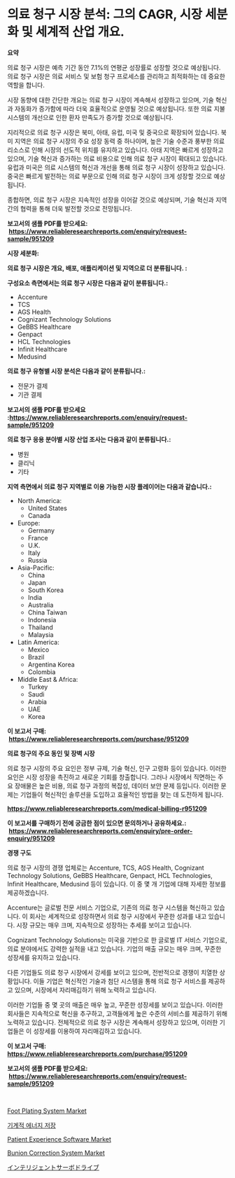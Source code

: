 <p><h1>의료 청구 시장 분석: 그의 CAGR, 시장 세분화 및 세계적 산업 개요.</h1></p><p><strong>요약</strong></p>
<p><p>의료 청구 시장은 예측 기간 동안 7.1%의 연평균 성장률로 성장할 것으로 예상됩니다. 의료 청구 시장은 의료 서비스 및 보험 청구 프로세스를 관리하고 최적화하는 데 중요한 역할을 합니다.</p><p>시장 동향에 대한 간단한 개요는 의료 청구 시장이 계속해서 성장하고 있으며, 기술 혁신과 자동화가 증가함에 따라 더욱 효율적으로 운영될 것으로 예상됩니다. 또한 의료 지불 시스템의 개선으로 인한 환자 만족도가 증가할 것으로 예상됩니다.</p><p>지리적으로 의료 청구 시장은 북미, 아태, 유럽, 미국 및 중국으로 확장되어 있습니다. 북미 지역은 의료 청구 시장의 주요 성장 동력 중 하나이며, 높은 기술 수준과 풍부한 의료 리소스로 인해 시장의 선도적 위치를 유지하고 있습니다. 아태 지역은 빠르게 성장하고 있으며, 기술 혁신과 증가하는 의료 비용으로 인해 의료 청구 시장이 확대되고 있습니다. 유럽과 미국은 의료 시스템의 혁신과 개선을 통해 의료 청구 시장이 성장하고 있습니다. 중국은 빠르게 발전하는 의료 부문으로 인해 의료 청구 시장이 크게 성장할 것으로 예상됩니다.</p><p>종합하면, 의료 청구 시장은 지속적인 성장을 이어갈 것으로 예상되며, 기술 혁신과 지역 간의 협력을 통해 더욱 발전할 것으로 전망됩니다.</p></p>
<p><strong>보고서의 샘플 PDF를 받으세요: &nbsp;<a href="https://www.reliableresearchreports.com/enquiry/request-sample/951209">https://www.reliableresearchreports.com/enquiry/request-sample/951209</a></strong></p>
<p><strong>시장 세분화:</strong></p>
<p><strong> 의료 청구 시장은 개요, 배포, 애플리케이션 및 지역으로 더 분류됩니다. :</strong></p>
<p><strong>구성요소 측면에서는 의료 청구 시장은 다음과 같이 분류됩니다.:</strong></p>
<p><ul><li>Accenture</li><li>TCS</li><li>AGS Health</li><li>Cognizant Technology Solutions</li><li>GeBBS Healthcare</li><li>Genpact</li><li>HCL Technologies</li><li>Infinit Healthcare</li><li>Medusind</li></ul></p>
<p><strong> 의료 청구 유형별 시장 분석은 다음과 같이 분류됩니다.:</strong></p>
<p><ul><li>전문가 결제</li><li>기관 결제</li></ul></p>
<p><strong>보고서의 샘플 PDF를 받으세요 :<a href="https://www.reliableresearchreports.com/enquiry/request-sample/951209">https://www.reliableresearchreports.com/enquiry/request-sample/951209</a></strong></p>
<p><strong> 의료 청구 응용 분야별 시장 산업 조사는 다음과 같이 분류됩니다.:</strong></p>
<p><ul><li>병원</li><li>클리닉</li><li>기타</li></ul></p>
<p><strong>지역 측면에서 의료 청구 지역별로 이용 가능한 시장 플레이어는 다음과 같습니다.:</strong></p>
<p><ul>
    <li>
        North America:
        <ul>
            <li>United States</li>
            <li>Canada</li>
        </ul>
    </li>
    <li>
        Europe:
        <ul>
            <li>Germany</li>
            <li>France</li>
            <li>U.K.</li>
            <li>Italy</li>
            <li>Russia</li>
        </ul>
    </li>
    <li>
        Asia-Pacific:
        <ul>
            <li>China</li>
            <li>Japan</li>
            <li>South Korea</li>
            <li>India</li>
            <li>Australia</li>
            <li>China Taiwan</li>
            <li>Indonesia</li>
            <li>Thailand</li>
            <li>Malaysia</li>
        </ul>
    </li>
    <li>
        Latin America:
        <ul>
            <li>Mexico</li>
            <li>Brazil</li>
            <li>Argentina Korea</li>
            <li>Colombia</li>
        </ul>
    </li>
    <li>
        Middle East & Africa:
        <ul>
            <li>Turkey</li>
            <li>Saudi</li>
            <li>Arabia</li>
            <li>UAE</li>
            <li>Korea</li>
        </ul>
    </li>
    </ul></p>
<p><strong>이 보고서 구매: &nbsp;<a href="https://www.reliableresearchreports.com/purchase/951209">https://www.reliableresearchreports.com/purchase/951209</a></strong></p>
<p><strong>의료 청구의 주요 동인 및 장벽 시장</strong></p>
<p><p>의료 청구 시장의 주요 요인은 정부 규제, 기술 혁신, 인구 고령화 등이 있습니다. 이러한 요인은 시장 성장을 촉진하고 새로운 기회를 창출합니다. 그러나 시장에서 직면하는 주요 장애물은 높은 비용, 의료 청구 과정의 복잡성, 데이터 보안 문제 등입니다. 이러한 문제는 기업들이 혁신적인 솔루션을 도입하고 효율적인 방법을 찾는 데 도전하게 됩니다.</p></p>
<p><strong><a href="https://www.reliableresearchreports.com/medical-billing-r951209">https://www.reliableresearchreports.com/medical-billing-r951209</a></strong></p>
<p><strong>이 보고서를 구매하기 전에 궁금한 점이 있으면 문의하거나 공유하세요.: &nbsp;<a href="https://www.reliableresearchreports.com/enquiry/pre-order-enquiry/951209">https://www.reliableresearchreports.com/enquiry/pre-order-enquiry/951209</a></strong></p>
<p><strong>경쟁 구도</strong></p>
<p><p>의료 청구 시장의 경쟁 업체로는 Accenture, TCS, AGS Health, Cognizant Technology Solutions, GeBBS Healthcare, Genpact, HCL Technologies, Infinit Healthcare, Medusind 등이 있습니다. 이 중 몇 개 기업에 대해 자세한 정보를 제공하겠습니다.</p><p>Accenture는 글로벌 전문 서비스 기업으로, 기존의 의료 청구 시스템을 혁신하고 있습니다. 이 회사는 세계적으로 성장하면서 의료 청구 시장에서 꾸준한 성과를 내고 있습니다. 시장 규모는 매우 크며, 지속적으로 성장하는 추세를 보이고 있습니다.</p><p>Cognizant Technology Solutions는 미국을 기반으로 한 글로벌 IT 서비스 기업으로, 의료 분야에서도 강력한 실적을 내고 있습니다. 기업의 매출 규모는 매우 크며, 꾸준한 성장세를 유지하고 있습니다.</p><p>다른 기업들도 의료 청구 시장에서 강세를 보이고 있으며, 전반적으로 경쟁이 치열한 상황입니다. 이들 기업은 혁신적인 기술과 첨단 시스템을 통해 의료 청구 서비스를 제공하고 있으며, 시장에서 자리매김하기 위해 노력하고 있습니다.</p><p>이러한 기업들 중 몇 곳의 매출은 매우 높고, 꾸준한 성장세를 보이고 있습니다. 이러한 회사들은 지속적으로 혁신을 추구하고, 고객들에게 높은 수준의 서비스를 제공하기 위해 노력하고 있습니다. 전체적으로 의료 청구 시장은 계속해서 성장하고 있으며, 이러한 기업들은 이 성장세를 이용하여 자리매김하고 있습니다.</p></p>
<p><strong>이 보고서 구매: &nbsp; <a href="https://www.reliableresearchreports.com/purchase/951209">https://www.reliableresearchreports.com/purchase/951209</a></strong></p>
<p><strong>보고서의 샘플 PDF를 받으세요: &nbsp;<a href="https://www.reliableresearchreports.com/enquiry/request-sample/951209">https://www.reliableresearchreports.com/enquiry/request-sample/951209</a></strong><strong></strong></p>
<p>&nbsp;</p>
<p><p><a href="https://www.linkedin.com/pulse/foot-plating-system-market-insights-cagr-trends-growth-strategies-qyyze">Foot Plating System Market</a></p><p><a href="https://github.com/rcabello548/Market-Research-Report-List-1/blob/main/436437851278.md">기계적 에너지 저장</a></p><p><a href="https://github.com/markusgodoy/Market-Research-Report-List-3/blob/main/patient-experience-software-market.md">Patient Experience Software Market</a></p><p><a href="https://www.linkedin.com/pulse/bunion-correction-system-market-research-report-its-history-uaoxe">Bunion Correction System Market</a></p><p><a href="https://github.com/zjkmgcs938405/Market-Research-Report-List-2/blob/main/436835854402.md">インテリジェントサーボドライブ</a></p></p>